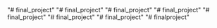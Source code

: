 "# final_project" 
"# final_project" 
"# final_project" 
"# final_project" 
"# final_project" 
"# final_project" 
"# final_project" 
"# finalproject" 

